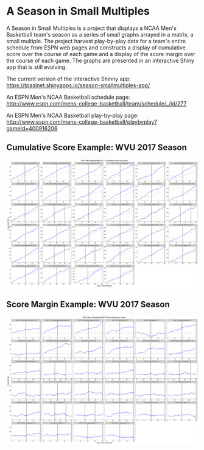 # A Season in Small Multiples

A Season in Small Multiples is a project that displays a NCAA Men's Basketball team's season as a series of small graphs arrayed in a matrix, a small multiple. The project harvest play-by-play data for a team's entire schedule from ESPN web pages and constructs a display of cumulative score over the course of each game and a display of the score margin over the course of each game. The graphs are presented in an interactive Shiny app that is still evolving.

The current version of the interactive Shinny app: https://tpasinet.shinyapps.io/season-smallmultiples-app/

An ESPN Men's NCAA Basketball schedule page: http://www.espn.com/mens-college-basketball/team/schedule/_/id/277

An ESPN Men's NCAA Basketball play-by-play page: http://www.espn.com/mens-college-basketball/playbyplay?gameId=400916206

## Cumulative Score Example: WVU 2017 Season

![Alt text](https://github.com/tpasinet/mcb-season-smallmultiples/blob/master/plots/wvu_mcb_score_2017.png "Cumulative Score by Game")

## Score Margin Example: WVU 2017 Season

![Alt text](https://github.com/tpasinet/mcb-season-smallmultiples/blob/master/plots/wvu_mcb_margin_2017.png "Score Margin by Game")
